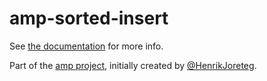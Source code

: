 # amp-sorted-insert

See [the documentation](http://amp.ampersandjs.com#amp-sorted-insert) for more info.

Part of the [amp project](http://amp.ampersandjs.com#amp-sorted-insert), initially created by [@HenrikJoreteg](http://twitter.com/henrikjoreteg).
